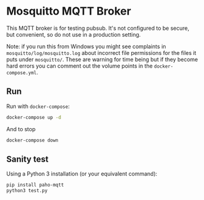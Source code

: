 # Mosquitto MQTT Broker

This MQTT broker is for testing pubsub. It's not configured to be secure, but convenient, so do not use in a production setting.

Note: if you run this from Windows you might see complaints in `mosquitto/log/mosquitto.log` about incorrect file permissions for the files it puts under `mosquitto/`. These are warning for time being but if they become hard errors you can comment out the volume points in the `docker-compose.yml`.

## Run

Run with `docker-compose`:

```bash
docker-compose up -d
```

And to stop

```bash
docker-compose down
```

## Sanity test

Using a Python 3 installation (or your equivalent command):

```bash
pip install paho-mqtt
python3 test.py
```

